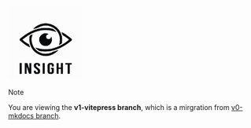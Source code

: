 <img src="./public/logo.svg" width="150" alt="Blog Logo" />



> [!NOTE]
> You are viewing the **v1-vitepress branch**,
> which is a mirgration from [v0-mkdocs branch](https://github.com/shikijs/shiki/tree/v0). 
